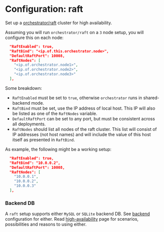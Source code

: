# Configuration: raft

Set up a [orchestrator/raft](raft.md) cluster for high availability.

Assuming you will run `orchestrator/raft` on a `3` node setup, you will configure this on each node:

```json
  "RaftEnabled": true,
  "RaftBind": "<ip.of.this.orchestrator.node>",
  "DefaultRaftPort": 10008,
  "RaftNodes": [
    "<ip.of.orchestrator.node1>",
    "<ip.of.orchestrator.node2>",
    "<ip.of.orchestrator.node3>"
  ],
```

Some breakdown:

- `RaftEnabled` must be set to `true`, otherwise `orchestrator` runs in shared-backend mode.
- `RaftBind` must be set, use the IP address of local host. This IP will also be listed as one of the `RaftNodes` variable.
- `DefaultRaftPort` can be set to any port, but must be consistent across all deployments.
- `RaftNodes` should list all nodes of the raft cluster. This list will consist of IP addresses (not host names) and will include the value of this host itself as presented in `RaftBind`.

As example, the following might be a working setup:

```json
  "RaftEnabled": true,
  "RaftBind": "10.0.0.2",
  "DefaultRaftPort": 10008,
  "RaftNodes": [
    "10.0.0.1",
    "10.0.0.2",
    "10.0.0.3"
  ],
```

### Backend DB

A `raft` setup supports either `MySQL` or `SQLite` backend DB. See [backend](configuration-backend.md) configuration for either. Read [high-availability](high-availability.md) page for scenarios, possibilities and reasons to using either.
